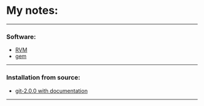 # My notes:
---

### Software:
* [RVM](software/rvm.md)
* [gem](software/gem.md)

---

### Installation from source:
* [git-2.0.0 with documentation](installation/from_source/git-2.0.0_with_doc.md)

---